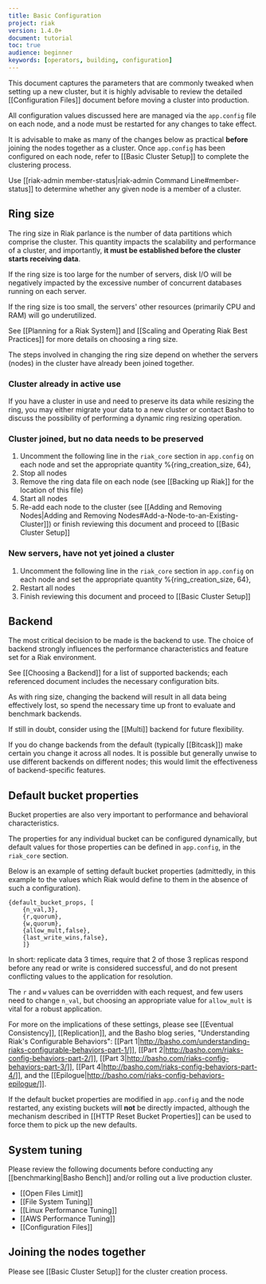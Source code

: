 ```yaml
---
title: Basic Configuration
project: riak
version: 1.4.0+
document: tutorial
toc: true
audience: beginner
keywords: [operators, building, configuration]
---
```


This document captures the parameters that are commonly tweaked when
setting up a new cluster, but it is highly advisable to review the
detailed [[Configuration Files]] document before moving a cluster into
production.

All configuration values discussed here are managed via the
`app.config` file on each node, and a node must be restarted for any
changes to take effect.

It is advisable to make as many of the changes below as practical
**before** joining the nodes together as a cluster. Once `app.config`
has been configured on each node, refer to [[Basic Cluster Setup]] to
complete the clustering process.

Use [[riak-admin member-status|riak-admin Command Line#member-status]]
to determine whether any given node is a member of a cluster.

## Ring size

The ring size in Riak parlance is the number of data partitions which
comprise the cluster. This quantity impacts the scalability and
performance of a cluster, and importantly, **it must be established
before the cluster starts receiving data**.

If the ring size is too large for the number of servers, disk I/O will
be negatively impacted by the excessive number of concurrent databases
running on each server.

If the ring size is too small, the servers' other resources (primarily
CPU and RAM) will go underutilized.

See [[Planning for a Riak System]] and
[[Scaling and Operating Riak Best Practices]] for more details on
choosing a ring size.

The steps involved in changing the ring size depend on whether the
servers (nodes) in the cluster have already been joined together.

### Cluster already in active use

If you have a cluster in use and need to preserve its data while
resizing the ring, you may either migrate your data to a new cluster
or contact Basho to discuss the possibility of performing a dynamic
ring resizing operation.

### Cluster joined, but no data needs to be preserved

1.  Uncomment the following line in the `riak_core` section in
`app.config` on each node and set the appropriate quantity
    %{ring_creation_size, 64},
2.  Stop all nodes
3.  Remove the ring data file on each node (see [[Backing up Riak]] for the location of this file)
4.  Start all nodes
5.  Re-add each node to the cluster (see [[Adding and Removing Nodes|Adding and Removing Nodes#Add-a-Node-to-an-Existing-Cluster]]) or finish reviewing this document and proceed to [[Basic Cluster Setup]]

### New servers, have not yet joined a cluster

1.  Uncomment the following line in the `riak_core` section in
`app.config` on each node and set the appropriate quantity
    %{ring_creation_size, 64},
2.  Restart all nodes
3.  Finish reviewing this document and proceed to [[Basic Cluster Setup]]

## Backend

The most critical decision to be made is the backend to use. The
choice of backend strongly influences the performance characteristics
and feature set for a Riak environment.

See [[Choosing a Backend]] for a list of supported backends; each
referenced document includes the necessary configuration bits.

As with ring size, changing the backend will result in all data being
effectively lost, so spend the necessary time up front to evaluate and
benchmark backends.

If still in doubt, consider using the [[Multi]] backend for future
flexibility.

If you do change backends from the default (typically [[Bitcask]])
make certain you change it across all nodes. It is possible but
generally unwise to use different backends on different nodes; this
would limit the effectiveness of backend-specific features.

## Default bucket properties

Bucket properties are also very important to performance and
behavioral characteristics.

The properties for any individual bucket can be configured
dynamically, but default values for those properties can be defined in
`app.config`, in the `riak_core` section.

Below is an example of setting default bucket properties (admittedly,
in this example to the values which Riak would define to them in the
absence of such a configuration).

```
{default_bucket_props, [
    {n_val,3},
    {r,quorum},
    {w,quorum},
    {allow_mult,false},
    {last_write_wins,false},
    ]}
```

In short: replicate data 3 times, require that 2 of those 3 replicas
respond before any read or write is considered successful, and do not
present conflicting values to the application for resolution.

The `r` and `w` values can be overridden with each request, and few
users need to change `n_val`, but choosing an appropriate value for
`allow_mult` is vital for a robust application.

For more on the implications of these settings, please see
[[Eventual Consistency]], [[Replication]], and the Basho blog series,
"Understanding Riak's Configurable Behaviors":
[[Part 1|http://basho.com/understanding-riaks-configurable-behaviors-part-1/]],
[[Part 2|http://basho.com/riaks-config-behaviors-part-2/]],
[[Part 3|http://basho.com/riaks-config-behaviors-part-3/]],
[[Part 4|http://basho.com/riaks-config-behaviors-part-4/]], and the
[[Epilogue|http://basho.com/riaks-config-behaviors-epilogue/]].

If the default bucket properties are modified in `app.config` and the
node restarted, any existing buckets will **not** be directly
impacted, although the mechanism described in
[[HTTP Reset Bucket Properties]] can be used to force them to pick up
the new defaults.

## System tuning

Please review the following documents before conducting any
[[benchmarking|Basho Bench]] and/or rolling out a live production
cluster.

* [[Open Files Limit]]
* [[File System Tuning]]
* [[Linux Performance Tuning]]
* [[AWS Performance Tuning]]
* [[Configuration Files]]

## Joining the nodes together

Please see [[Basic Cluster Setup]] for the cluster creation process.
